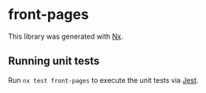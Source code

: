 # front-pages

This library was generated with [Nx](https://nx.dev).

## Running unit tests

Run `nx test front-pages` to execute the unit tests via [Jest](https://jestjs.io).

